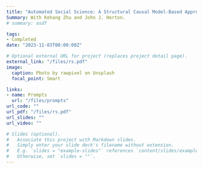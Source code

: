 ```yaml
---
title: "Automated Social Science: A Structural Causal Model-Based Approach"
Summary: With Kehang Zhu and John J. Horton.
# summary: asdf

tags:
- Completed
date: "2023-11-03T00:00:00Z"

# Optional external URL for project (replaces project detail page).
external_link: "/files/rs.pdf"
image:
  caption: Photo by rawpixel on Unsplash
  focal_point: Smart

links:
- name: Prompts
  url: "/files/prompts"
url_code: ""
url_pdf: "/files/rs.pdf"
url_slides: ""
url_video: ""

# Slides (optional).
#   Associate this project with Markdown slides.
#   Simply enter your slide deck's filename without extension.
#   E.g. `slides = "example-slides"` references `content/slides/example-slides.md`.
#   Otherwise, set `slides = ""`.
---
```

